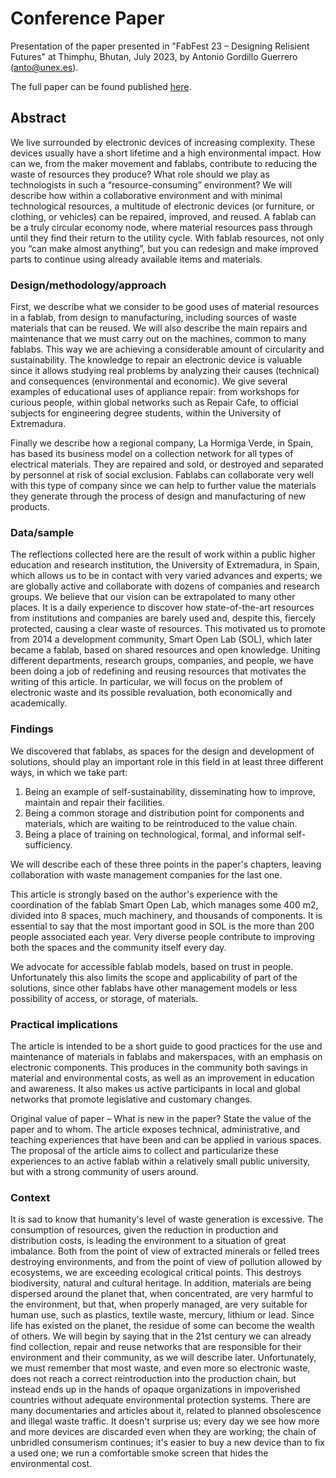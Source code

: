 
# Conference Paper

Presentation of the paper presented in "FabFest 23 – Designing Relisient Futures" at Thimphu, Bhutan, July 2023, by Antonio Gordillo Guerrero (anto@unex.es).

The full paper can be found published [here](https://zenodo.org/record/8171644).

## Abstract

We live surrounded by electronic devices of increasing complexity. These devices usually have a short lifetime and a high environmental impact. How can we, from the maker movement and fablabs, contribute to reducing the waste of resources they produce? What role should we play as technologists in such a “resource-consuming” environment?
We will describe how within a collaborative environment and with minimal technological resources, a multitude of electronic devices (or furniture, or clothing, or vehicles) can be repaired, improved, and reused. A fablab can be a truly circular economy node, where material resources pass through until they find their return to the utility cycle. With fablab resources, not only you “can make almost anything”, but you can redesign and make improved parts to continue using already available items and materials.


### Design/methodology/approach

First, we describe what we consider to be good uses of material resources in a fablab, from design to manufacturing, including sources of waste materials that can be reused. We will also describe the main repairs and maintenance that we must carry out on the machines, common to many fablabs. This way we are achieving a considerable amount of circularity and sustainability.
The knowledge to repair an electronic device is valuable since it allows studying real problems by analyzing their causes (technical) and consequences (environmental and economic). We give several examples of educational uses of appliance repair: from workshops for curious people, within global networks such as Repair Cafe, to official subjects for engineering degree students, within the University of Extremadura. 

Finally we describe how a regional company, La Hormiga Verde, in Spain, has based its business model on a collection network for all types of electrical materials. They are repaired and sold, or destroyed and separated by personnel at risk of social exclusion. Fablabs can collaborate very well with this type of company since we can help to further value the materials they generate through the process of design and manufacturing of new products.

### Data/sample

The reflections collected here are the result of work within a public higher education and research institution, the University of Extremadura, in Spain, which allows us to be in contact with very varied advances and experts; we are globally active and collaborate with dozens of companies and research groups. We believe that our vision can be extrapolated to many other places. It is a daily experience to discover how state-of-the-art resources from institutions and companies are barely used and, despite this, fiercely protected, causing a clear waste of resources. This motivated us to promote from 2014 a development community, Smart Open Lab (SOL), which later became a fablab, based on shared resources and open knowledge. Uniting different departments, research groups, companies, and people, we have been doing a job of redefining and reusing resources that motivates the writing of this article. In particular, we will focus on the problem of electronic waste and its possible revaluation, both economically and academically.

### Findings

We discovered that fablabs, as spaces for the design and development of solutions, should play an important role in this field in at least three different ways, in which we take part:

1. Being an example of self-sustainability, disseminating how to improve, maintain and repair their facilities.
2. Being a common storage and distribution point for components and materials, which are waiting to be reintroduced to the value chain.
3. Being a place of training on technological, formal, and informal self-sufficiency.

We will describe each of these three points in the paper's chapters, leaving collaboration with waste management companies for the last one. 

This article is strongly based on the author's experience with the coordination of the fablab Smart Open Lab, which manages some 400 m2, divided into 8 spaces, much machinery, and thousands of components. It is essential to say that the most important good in SOL is the more than 200 people associated each year. Very diverse people contribute to improving both the spaces and the community itself every day.

We advocate for accessible fablab models, based on trust in people.
Unfortunately this also limits the scope and applicability of part of the solutions, since other fablabs have other management models or less possibility of access, or storage, of materials.

### Practical implications

The article is intended to be a short guide to good practices for the use and maintenance of materials in fablabs and makerspaces, with an emphasis on electronic components. This produces in the community both savings in material and environmental costs, as well as an improvement in education and awareness. It also makes us active participants in local and global networks that promote legislative and customary changes.

Original value of paper – What is new in the paper? State the value of the paper and to whom.
The article exposes technical, administrative, and teaching experiences that have been and can be applied in various spaces. The proposal of the article aims to collect and particularize these experiences to an active fablab within a relatively small public university, but with a strong community of users around.

### Context

It is sad to know that humanity's level of waste generation is excessive. The consumption of resources, given the reduction in production and distribution costs, is leading the environment to a situation of great imbalance. Both from the point of view of extracted minerals or felled trees destroying environments, and from the point of view of pollution allowed by ecosystems, we are exceeding ecological critical points. This destroys biodiversity, natural and cultural heritage. In addition, materials are being dispersed around the planet that, when concentrated, are very harmful to the environment, but that, when properly managed, are very suitable for human use, such as plastics, textile waste, mercury, lithium or lead. Since life has existed on the planet, the residue of some can become the wealth of others.
We will begin by saying that in the 21st century we can already find collection, repair and reuse networks that are responsible for their environment and their community, as we will describe later. Unfortunately, we must remember that most waste, and even more so electronic waste, does not reach a correct reintroduction into the production chain, but instead ends up in the hands of opaque organizations in impoverished countries without adequate environmental protection systems. There are many documentaries and articles about it, related to planned obsolescence and illegal waste traffic. It doesn't surprise us; every day we see how more and more devices are discarded even when they are working; the chain of unbridled consumerism continues; it's easier to buy a new device than to fix a used one; we run a comfortable smoke screen that hides the environmental cost.
